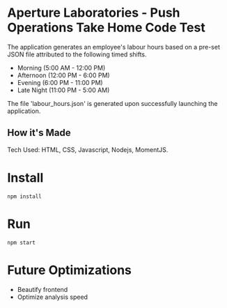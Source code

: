 # Aperture Laboratories - Push Operations Take Home Code Test

The application generates an employee's labour hours based on a pre-set JSON file attributed to the following timed shifts.

   - Morning (5:00 AM - 12:00 PM)
   - Afternoon (12:00 PM - 6:00 PM)
   - Evening (6:00 PM - 11:00 PM)
   - Late Night (11:00 PM - 5:00 AM)

The file 'labour_hours.json' is generated upon successfully launching the application.

## How it's Made
Tech Used: HTML, CSS, Javascript, Nodejs, MomentJS.

# Install

`npm install`

# Run

`npm start`

# Future Optimizations
- Beautify frontend
- Optimize analysis speed